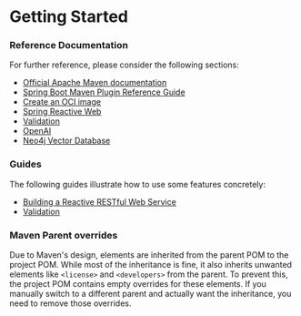 # Getting Started

### Reference Documentation
For further reference, please consider the following sections:

* [Official Apache Maven documentation](https://maven.apache.org/guides/index.html)
* [Spring Boot Maven Plugin Reference Guide](https://docs.spring.io/spring-boot/3.3.10-SNAPSHOT/maven-plugin)
* [Create an OCI image](https://docs.spring.io/spring-boot/3.3.10-SNAPSHOT/maven-plugin/build-image.html)
* [Spring Reactive Web](https://docs.spring.io/spring-boot/3.3.10-SNAPSHOT/reference/web/reactive.html)
* [Validation](https://docs.spring.io/spring-boot/3.3.10-SNAPSHOT/reference/io/validation.html)
* [OpenAI](https://docs.spring.io/spring-ai/reference/api/chat/openai-chat.html)
* [Neo4j Vector Database](https://docs.spring.io/spring-ai/reference/api/vectordbs/neo4j.html)

### Guides
The following guides illustrate how to use some features concretely:

* [Building a Reactive RESTful Web Service](https://spring.io/guides/gs/reactive-rest-service/)
* [Validation](https://spring.io/guides/gs/validating-form-input/)

### Maven Parent overrides

Due to Maven's design, elements are inherited from the parent POM to the project POM.
While most of the inheritance is fine, it also inherits unwanted elements like `<license>` and `<developers>` from the parent.
To prevent this, the project POM contains empty overrides for these elements.
If you manually switch to a different parent and actually want the inheritance, you need to remove those overrides.

